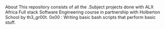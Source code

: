 About
This repository consists of all the .Subject projects done with ALX Africa Full stack Software Engineering course in partnership with Holberton School by th3_gr00t.
0x00 : Writing basic bash scripts that perform basic stuff.
